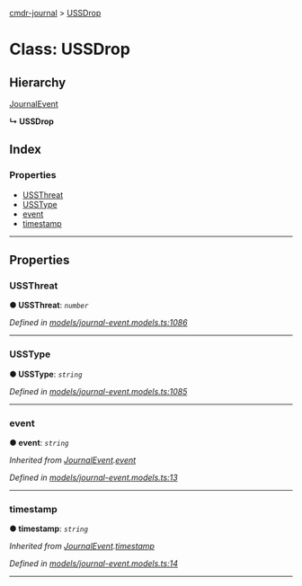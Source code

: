 [cmdr-journal](../README.md) > [USSDrop](../classes/ussdrop.md)



# Class: USSDrop

## Hierarchy


 [JournalEvent](journalevent.md)

**↳ USSDrop**







## Index

### Properties

* [USSThreat](ussdrop.md#ussthreat)
* [USSType](ussdrop.md#usstype)
* [event](ussdrop.md#event)
* [timestamp](ussdrop.md#timestamp)



---
## Properties
<a id="ussthreat"></a>

###  USSThreat

**●  USSThreat**:  *`number`* 

*Defined in [models/journal-event.models.ts:1086](https://github.com/chrisbruford/cmdr-journal/blob/1e4d048/src/models/journal-event.models.ts#L1086)*





___

<a id="usstype"></a>

###  USSType

**●  USSType**:  *`string`* 

*Defined in [models/journal-event.models.ts:1085](https://github.com/chrisbruford/cmdr-journal/blob/1e4d048/src/models/journal-event.models.ts#L1085)*





___

<a id="event"></a>

###  event

**●  event**:  *`string`* 

*Inherited from [JournalEvent](journalevent.md).[event](journalevent.md#event)*

*Defined in [models/journal-event.models.ts:13](https://github.com/chrisbruford/cmdr-journal/blob/1e4d048/src/models/journal-event.models.ts#L13)*





___

<a id="timestamp"></a>

###  timestamp

**●  timestamp**:  *`string`* 

*Inherited from [JournalEvent](journalevent.md).[timestamp](journalevent.md#timestamp)*

*Defined in [models/journal-event.models.ts:14](https://github.com/chrisbruford/cmdr-journal/blob/1e4d048/src/models/journal-event.models.ts#L14)*





___


